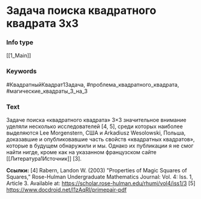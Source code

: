 # Задача поиска квадратного квадрата 3x3
### Info type
[[1_Main]]
### Keywords
#КвадратныйКвадрат1Задача, #проблема_квадратного_квадрата, #магические_квадраты_3_на_3
### Text
Задаче поиска «квадратного квадрата» 3×3 значительное внимание уделяли несколько исследователей [4, 5], среди которых наиболее выделяются Lee Morgenstern, США и Arkadiusz Wesolowski, Польша, доказавшие и опубликовавшие часть свойств «квадратных квадратов», которые в будущем обнаружили и мы. Однако их публикации я не смог найти нигде, кроме как на указанном французском сайте [[Литература1Источник]] [3].

**Ссылки:**
[4] Rabern, Landon W. (2003) "Properties of Magic Squares of Squares," Rose-Hulman Undergraduate Mathematics Journal: Vol. 4: Iss. 1, Article 3. Available at: https://scholar.rose-hulman.edu/rhumj/vol4/iss1/3
[5] https://www.docdroid.net/l1zAqRl/primepair-pdf